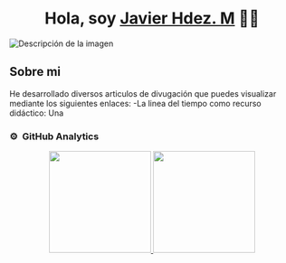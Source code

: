 <div align="center">
<h1 align="center">Hola, soy <a href="https://aristi.dev">Javier Hdez. M</a> 👋🧐</h1>
</div>
<img src="https://github.com/JaviMH24/README.md/raw/main/ruta/a/tu/logooo.png" alt="Descripción de la imagen">


## Sobre mi
He desarrollado diversos articulos de divugación que puedes visualizar mediante los siguientes enlaces:
-La linea del tiempo como recurso didáctico: Una 
<br>

### ⚙️ &nbsp;GitHub Analytics

<p align="center">
<a href="https://github.com/JaviMH24">
  <img height="180em" src="https://github-readme-stats-eight-theta.vercel.app/api?username=ArisGuimera&show_icons=true&theme=algolia&include_all_commits=true&count_private=true"/>
  <img height="180em" src="https://github-readme-stats-eight-theta.vercel.app/api/top-langs/?username=ArisGuimera&layout=compact&langs_count=8&theme=algolia"/>
</a>
</p>
